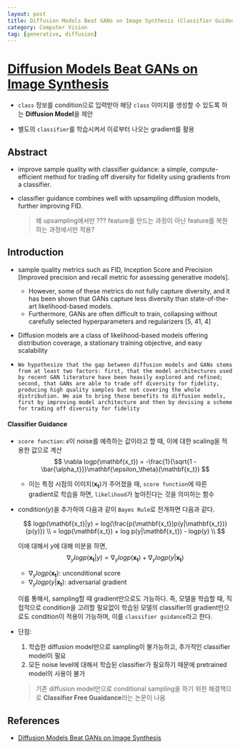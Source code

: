 ```yaml
---
layout: post
title: Diffusion Models Beat GANs on Image Synthesis (Classifier Guided Diffusion)
category: Computer Vision
tag: [generative, diffusion]
---
```


# [Diffusion Models Beat GANs on Image Synthesis](https://arxiv.org/pdf/2105.05233.pdf)

- `class` 정보를 condition으로 입력받아 해당 `class` 이미지를 생성할 수 있도록 하는 **Diffusion Model**을 제안 

- 별도의 `classifier`를 학습시켜서 이로부터 나오는 gradient를 활용

## Abstract

- improve sample quality with classifier guidance: a simple, compute-efficient method for trading off diversity for fidelity using
gradients from a classifier. 

- classifier guidance combines well with upsampling diffusion models, further improving FID.
    > 왜 upsampling에서만 ??? feature를 만드는 과정이 아닌 feature를 복원하는 과정에서만 적용?

## Introduction

-  sample quality metrics such as FID, Inception Score and Precision [Improved precision and recall metric for assessing generative models].
    -  However, some of these metrics do not fully capture diversity, and it has been shown that GANs capture less diversity
than state-of-the-art likelihood-based models.
    - Furthermore, GANs are often difficult to train, collapsing without carefully selected hyperparameters and regularizers [5, 41, 4]

- Diffusion models are a class of likelihood-based models offering distribution coverage, a stationary training objective, and easy scalability

- `We hypothesize that the gap between diffusion models and GANs stems from at least two factors: first, that the model architectures used by recent GAN literature have been heavily explored and refined; second, that GANs are able to trade off diversity for fidelity, producing high quality samples but not covering the whole distribution. We aim to bring these benefits to diffusion models, first by improving model architecture and then by devising a scheme for trading off diversity for fidelity` 



#### Classifier Guidance 
- `score function`: $\epsilon$이 noise를 예측하는 값이라고 할 때, 이에 대한 scaling을 적용한 값으로 계산
    $$
    \nabla logp(\mathbf{x_t}) = -\frac{1}{\sqrt{1 - \bar{\alpha_t}}}\mathbf{\epsilon_\theta}(\mathbf{x_t})
    $$

    - 이는 특정 시점의 이미지($\mathbf{x_t}$)가 주어졌을 때, `score function`에 따른 gradient로 학습을 하면, `likelihood`가 높아진다는 것을 의미하는 함수

- condition($y$)을 추가하여 다음과 같이 `Bayes Rule`로 전개하면 다음과 같다.

    $$
    logp(\mathbf{x_t}|y) = log(\frac{p(\mathbf{x_t})p(y|\mathbf{x_t})}{p(y)}) \\
    = logp(\mathbf{x_t}) + log p(y|\mathbf{x_t}) - logp(y) \\
    $$

    이에 대해서 $y$에 대해 미분을 하면, 
    $$
    \nabla_y logp(\mathbf{x_t}|y) = \nabla_y logp(\mathbf{x_t}) + \nabla_y logp(y|\mathbf{x_t})
    $$

    - $\nabla_y logp(\mathbf{x_t})$: unconditional score
    - $\nabla_y logp(y|\mathbf{x_t})$: adversarial gradient

    이를 통해서, sampling할 때 gradient만으로도 가능하다. 즉, 모델을 학습할 때, 직접적으로 condition을 고려할 필요없이 학습된 모델의 classifier의 gradient만으로도 condition이 적용이 가능하며, 이를 `classifier guidance`라고 한다.

 - 단점: 
    1. 학습한 diffusion model만으로 sampling이 불가능하고, 추가적인 classifier model이 필요
    2. 모든 noise level에 대해서 학습된 classifier가 필요하기 때문에 pretrained model의 사용이 불가

    > 기존 diffusion model만으로 conditional sampling을 하기 위한 해결책으로 **Classifier Free Guaidance**라는 논문이 나옴



## References
- [Diffusion Models Beat GANs on Image Synthesis](https://arxiv.org/pdf/2105.05233.pdf)